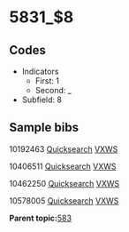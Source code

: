 # 5831\_$8

## Codes

-   Indicators
    -   First: 1
    -   Second: \_
-   Subfield: 8

## Sample bibs

10192463 [Quicksearch](https://search.library.yale.edu/catalog/10192463) [VXWS](http://prodorbis.library.yale.edu:7014/vxws/GetHoldingsService?bibId=10192463)

10406511 [Quicksearch](https://search.library.yale.edu/catalog/10406511) [VXWS](http://prodorbis.library.yale.edu:7014/vxws/GetHoldingsService?bibId=10406511)

10462250 [Quicksearch](https://search.library.yale.edu/catalog/10462250) [VXWS](http://prodorbis.library.yale.edu:7014/vxws/GetHoldingsService?bibId=10462250)

10578005 [Quicksearch](https://search.library.yale.edu/catalog/10578005) [VXWS](http://prodorbis.library.yale.edu:7014/vxws/GetHoldingsService?bibId=10578005)

**Parent topic:**[583](../../tags/583/583.md)

